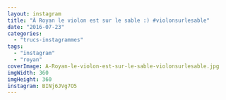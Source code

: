 ```yaml
---
layout: instagram
title: "À Royan le violon est sur le sable :) #violonsurlesable"
date: "2016-07-23"
categories: 
  - "trucs-instagrammes"
tags: 
  - "instagram"
  - "royan"
coverImage: A-Royan-le-violon-est-sur-le-sable-violonsurlesable.jpg
imgWidth: 360
imgHeight: 360
instagram: BINj6JVg7O5
---
```

